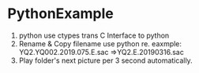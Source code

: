 # PythonExample
1. python use ctypes trans C Interface to python
2. Rename & Copy filename use python re. eaxmple: YQ2.YQ002.2019.075.E.sac =>YQ2.E.20190316.sac
3. Play folder's next picture  per 3 second automatically.

